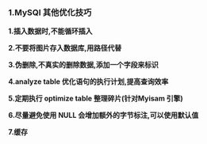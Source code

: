 ### 1.MySQl 其他优化技巧

**1.插入数据时,不能循环插入**

**2.不要将图片存入数据库,用路径代替**

**3.伪删除,不真实的删除数据,添加一个字段来标识**

**4.analyze table 优化语句的执行计划,提高查询效率**

**5.定期执行 optimize table 整理碎片(针对Myisam 引擎)**

**6.尽量避免使用 NULL 会增加额外的字节标注,可以使用默认值**

**7.缓存**

